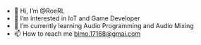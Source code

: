 - 👋 Hi, I’m @RoeRL
- 👀 I’m interested in IoT and Game Developer
- 🌱 I’m currently learning Audio Programming and Audio Mixing
- 📫 How to reach me bimo.17168@gmai.com

<!---
RoeRL/RoeRL is a ✨ special ✨ repository because its `README.md` (this file) appears on your GitHub profile.
You can click the Preview link to take a look at your changes.
--->
